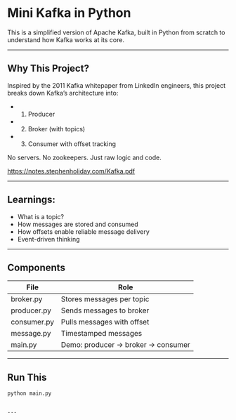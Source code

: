 # Mini Kafka in Python

This is a simplified version of Apache Kafka, built in Python from scratch to understand how Kafka works at its core.

---

## Why This Project?

Inspired by the 2011 Kafka whitepaper from LinkedIn engineers, this project breaks down Kafka’s architecture into:
- 1. Producer
- 2. Broker (with topics)
- 3. Consumer with offset tracking

No servers. No zookeepers. Just raw logic and code.

https://notes.stephenholiday.com/Kafka.pdf

---

## Learnings:

- What is a topic?
- How messages are stored and consumed
- How offsets enable reliable message delivery
- Event-driven thinking

---

## Components


| File        | Role                               |
|-------------|------------------------------------|
| broker.py   | Stores messages per topic          |
| producer.py | Sends messages to broker           |
| consumer.py | Pulls messages with offset         |
| message.py  | Timestamped messages               |
| main.py     | Demo: producer → broker → consumer |



---

## Run This

```bash
python main.py


---

